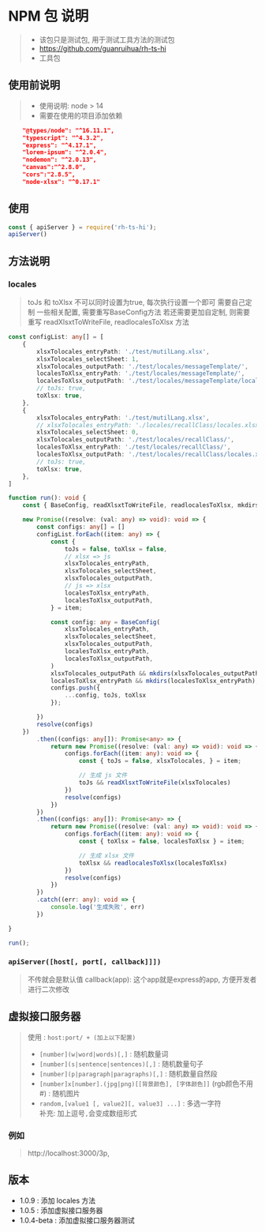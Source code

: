 # NPM 包 说明
> - 该包只是测试包, 用于测试工具方法的测试包
> - https://github.com/guanruihua/rh-ts-hi
> - 工具包

## 使用前说明
> - 使用说明: node > 14  
> - 需要在使用的项目添加依赖

```json
	"@types/node": "^16.11.1",
	"typescript": "^4.3.2",
	"express": "^4.17.1",
	"lorem-ipsum": "^2.0.4",
	"nodemon": "^2.0.13",
	"canvas":"^2.8.0",
	"cors":"2.8.5",
	"node-xlsx": "^0.17.1"
```
## 使用
```js
const { apiServer } = require('rh-ts-hi');
apiServer()
```

## 方法说明
###  locales
> toJs 和 toXlsx 不可以同时设置为true, 每次执行设置一个即可
> 需要自己定制 一些相关配置, 需要重写BaseConfig方法
> 若还需要更加自定制, 则需要重写 readXlsxtToWriteFile, readlocalesToXlsx 方法

```ts
const configList: any[] = [
	{
		xlsxTolocales_entryPath: './test/mutilLang.xlsx',
		xlsxTolocales_selectSheet: 1,
		xlsxTolocales_outputPath: './test/locales/messageTemplate/',
		localesToXlsx_entryPath: './test/locales/messageTemplate/',
		localesToXlsx_outputPath: './test/locales/messageTemplate/locales.xlsx',
		// toJs: true,
		toXlsx: true,
	},
	{
		xlsxTolocales_entryPath: './test/mutilLang.xlsx',
		// xlsxTolocales_entryPath: './locales/recallClass/locales.xlsx',
		xlsxTolocales_selectSheet: 0,
		xlsxTolocales_outputPath: './test/locales/recallClass/',
		localesToXlsx_entryPath: './test/locales/recallClass/',
		localesToXlsx_outputPath: './test/locales/recallClass/locales.xlsx',
		// toJs: true,
		toXlsx: true,
	},
]

function run(): void {
	const { BaseConfig, readXlsxtToWriteFile, readlocalesToXlsx, mkdirs } = require('../lib').locales

	new Promise((resolve: (val: any) => void): void => {
		const configs: any[] = []
		configList.forEach((item: any) => {
			const {
				toJs = false, toXlsx = false,
				// xlsx => js
				xlsxTolocales_entryPath,
				xlsxTolocales_selectSheet,
				xlsxTolocales_outputPath,
				// js => xlsx
				localesToXlsx_entryPath,
				localesToXlsx_outputPath,
			} = item;

			const config: any = BaseConfig(
				xlsxTolocales_entryPath,
				xlsxTolocales_selectSheet,
				xlsxTolocales_outputPath,
				localesToXlsx_entryPath,
				localesToXlsx_outputPath,
			)
			xlsxTolocales_outputPath && mkdirs(xlsxTolocales_outputPath);
			localesToXlsx_entryPath && mkdirs(localesToXlsx_entryPath);
			configs.push({
				...config, toJs, toXlsx
			});

		})
		resolve(configs)
	})
		.then((configs: any[]): Promise<any> => {
			return new Promise((resolve: (val: any) => void): void => {
				configs.forEach((item: any): void => {
					const { toJs = false, xlsxTolocales, } = item;

					// 生成 js 文件
					toJs && readXlsxtToWriteFile(xlsxTolocales)
				})
				resolve(configs)
			})
		})
		.then((configs: any[]): Promise<any> => {
			return new Promise((resolve: (val: any) => void): void => {
				configs.forEach((item: any): void => {
					const { toXlsx = false, localesToXlsx } = item;

					// 生成 xlsx 文件
					toXlsx && readlocalesToXlsx(localesToXlsx)
				})
				resolve(configs)
			})
		})
		.catch((err: any): void => {
			console.log('生成失败', err)
		})

}

run();
```

### `apiServer([host[, port[, callback]]])`
> 不传就会是默认值
> callback(app): 这个app就是express的app, 方便开发者进行二次修改

## 虚拟接口服务器
> 使用 : `host:port/ + (加上以下配置)`
>- `[number](w|word|words)[,]` : 随机数量词    
>- `[number](s|sentence|sentences)[,]` : 随机数量句子  
>- `[number](p|paragraph|paragraphs)[,]` : 随机数量自然段  
>- `[number]x[number].(jpg|png)[[背景颜色], [字体颜色]]` (rgb颜色不用#) : 随机图片  
>- `random,[value1 [, value2][, value3] ...]` : 多选一字符  
> 补充: 加上逗号`,`会变成数组形式

### 例如
> http://localhost:3000/3p,

## 版本
- 1.0.9 : 添加 locales 方法
- 1.0.5 : 添加虚拟接口服务器
- 1.0.4-beta : 添加虚拟接口服务器测试
